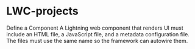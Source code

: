 # LWC-projects

Define a Component
A Lightning web component that renders UI must include an HTML file, a JavaScript file, and a metadata configuration file. The files must use the same name so the framework can autowire them.



